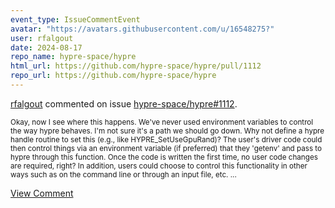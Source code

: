 ```yaml
---
event_type: IssueCommentEvent
avatar: "https://avatars.githubusercontent.com/u/16548275?"
user: rfalgout
date: 2024-08-17
repo_name: hypre-space/hypre
html_url: https://github.com/hypre-space/hypre/pull/1112
repo_url: https://github.com/hypre-space/hypre
---
```


<a href='https://github.com/rfalgout' target='_blank'>rfalgout</a> commented on issue <a href='https://github.com/hypre-space/hypre/pull/1112' target='_blank'>hypre-space/hypre#1112</a>.

<small>Okay, now I see where this happens.  We've never used environment variables to control the way hypre behaves.  I'm not sure it's a path we should go down.  Why not define a hypre handle routine to set this (e.g., like HYPRE_SetUseGpuRand)?  The user's driver code could then control things via an environment variable (if preferred) that they 'getenv' and pass to hypre through this function.  Once the code is written the first time, no user code changes are required, right?  In addition, users could choose to control this functionality in other ways such as on the command line or through an input file, etc....</small>

<a href='https://github.com/hypre-space/hypre/pull/1112' target='_blank'>View Comment</a>